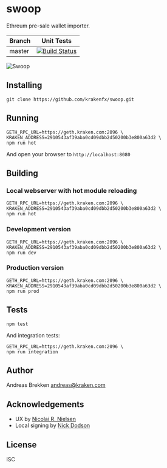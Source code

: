 # swoop

Ethreum pre-sale wallet importer.

| Branch     | Unit Tests |
|------------|------------|
| master     | [![Build Status](https://travis-ci.org/krakenfx/swoop.svg)](https://travis-ci.org/krakenfx/swoop) |

![Swoop](https://github.com/krakenfx/swoop/raw/master/logo.png)

## Installing

```
git clone https://github.com/krakenfx/swoop.git
```

## Running

```
GETH_RPC_URL=https://geth.kraken.com:2096 \
KRAKEN_ADDRESS=2910543af39aba0cd09dbb2d50200b3e800a63d2 \
npm run hot
```

And open your browser to `http://localhost:8080`

## Building

### Local webserver with hot module reloading

```
GETH_RPC_URL=https://geth.kraken.com:2096 \
KRAKEN_ADDRESS=2910543af39aba0cd09dbb2d50200b3e800a63d2 \
npm run hot
```

### Development version

```
GETH_RPC_URL=https://geth.kraken.com:2096 \
KRAKEN_ADDRESS=2910543af39aba0cd09dbb2d50200b3e800a63d2 \
npm run dev
```

### Production version

```
GETH_RPC_URL=https://geth.kraken.com:2096 \
KRAKEN_ADDRESS=2910543af39aba0cd09dbb2d50200b3e800a63d2 \
npm run prod
```

## Tests

`npm test`

And integration tests:

```
GETH_RPC_URL=https://geth.kraken.com:2096 \
npm run integration
```

## Author

Andreas Brekken <andreas@kraken.com>

## Acknowledgements

- UX by [Nicolai R. Nielsen](https://twitter.com/nrnielsen)
- Local signing by [Nick Dodson](https://github.com/SilentCicero)

## License

ISC
